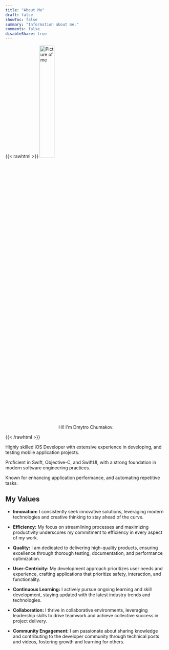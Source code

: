 ```yaml
---
title: "About Me"
draft: false
showToc: false
summary: "Information about me."
comments: false
disableShare: true
---
```


{{< rawhtml >}}
<img style="margin-left:auto;margin-right:auto;" width="30%" src="/me.png" alt="Picture of me">
<p align="center">Hi! I'm Dmytro Chumakov.</p>
{{< /rawhtml >}}

Highly skilled iOS Developer with extensive experience in developing, and testing mobile application projects. 

Proficient in Swift, Objective-C, and SwiftUI, with a strong foundation in modern software engineering practices. 

Known for enhancing application performance, and automating repetitive tasks.

## My Values
- **Innovation:** I consistently seek innovative solutions, leveraging modern technologies and creative thinking to stay ahead of the curve.

- **Efficiency:** My focus on streamlining processes and maximizing productivity underscores my commitment to efficiency in every aspect of my work.

- **Quality:** I am dedicated to delivering high-quality products, ensuring excellence through thorough testing, documentation, and performance optimization.

- **User-Centricity:** My development approach prioritizes user needs and experience, crafting applications that prioritize safety, interaction, and functionality.

- **Continuous Learning:** I actively pursue ongoing learning and skill development, staying updated with the latest industry trends and technologies.

- **Collaboration:** I thrive in collaborative environments, leveraging leadership skills to drive teamwork and achieve collective success in project delivery.

- **Community Engagement:** I am passionate about sharing knowledge and contributing to the developer community through technical posts and videos, fostering growth and learning for others.
